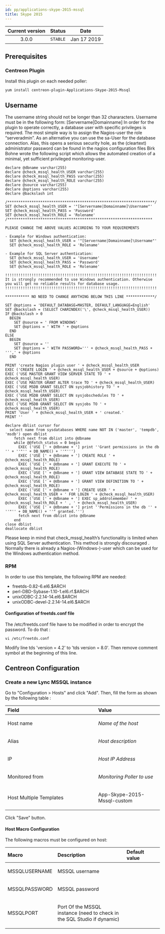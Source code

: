 ```yaml
---
id: pp/applications-skype-2015-mssql
title: Skype 2015
---
```


| Current version | Status | Date |
| :-: | :-: | :-: |
| 3.0.0 | `STABLE` | Jan 17 2019 |

## Prerequisites
### Centreon Plugin
Install this plugin on each needed poller:

    yum install centreon-plugin-Applications-Skype-2015-Mssql

## Username
The username string should not be longer than 32 chararacters. Username
must be in the following form: [Servername|Domainname]
In order for the plugin to operate correctly, a database user with specific privileges is required.
The most simple way is to assign the Nagios-user the role “serveradmin”. As an alternative you can use the sa-User for the database connection. Alas, this opens a serious security hole, as the (cleartext) administrator password can be found in the nagios configuration files
Birk Bohne wrote the following script which allows the automated creation of a minimal, yet sufficient privileged monitoring-user.

    declare @dbname varchar(255)
    declare @check_mssql_health_USER varchar(255)
    declare @check_mssql_health_PASS varchar(255)
    declare @check_mssql_health_ROLE varchar(255)
    declare @source varchar(255)
    declare @options varchar(255)
    declare @backslash int
    
    /*******************************************************************/
    SET @check_mssql_health_USER = '"[Servername|Domainname]\Username"'
    SET @check_mssql_health_PASS = 'Password'
    SET @check_mssql_health_ROLE = 'Rolename'
    /******************************************************************
    
    PLEASE CHANGE THE ABOVE VALUES ACCORDING TO YOUR REQUIREMENTS
    
    - Example for Windows authentication:
      SET @check_mssql_health_USER = '"[Servername|Domainname]\Username"'
      SET @check_mssql_health_ROLE = 'Rolename'
    
    - Example for SQL Server authentication:
      SET @check_mssql_health_USER = 'Username'
      SET @check_mssql_health_PASS = 'Password'
      SET @check_mssql_health_ROLE = 'Rolename'
    
    !!!!!!!!!!!!!!!!!!!!!!!!!!!!!!!!!!!!!!!!!!!!!!!!!!!!!!!!!!!!!!!!!!!!!
    It is strongly recommended to use Windows authentication. Otherwise
    you will get no reliable results for database usage.
    !!!!!!!!!!!!!!!!!!!!!!!!!!!!!!!!!!!!!!!!!!!!!!!!!!!!!!!!!!!!!!!!!!!!!
    
    *********** NO NEED TO CHANGE ANYTHING BELOW THIS LINE *************/
    
    SET @options = 'DEFAULT_DATABASE=MASTER, DEFAULT_LANGUAGE=English'
    SET @backslash = (SELECT CHARINDEX('\', @check_mssql_health_USER))
    IF @backslash > 0
      BEGIN
        SET @source = ' FROM WINDOWS'
        SET @options = ' WITH ' + @options
      END
    ELSE
      BEGIN
        SET @source = ''
        SET @options = ' WITH PASSWORD=''' + @check_mssql_health_PASS + ''',' + @options
      END
    
    PRINT 'create Nagios plugin user ' + @check_mssql_health_USER
    EXEC ('CREATE LOGIN ' + @check_mssql_health_USER + @source + @options)
    EXEC ('USE MASTER GRANT VIEW SERVER STATE TO ' + @check_mssql_health_USER)
    EXEC ('USE MASTER GRANT ALTER trace TO ' + @check_mssql_health_USER)
    EXEC ('USE MSDB GRANT SELECT ON sysjobhistory TO ' + @check_mssql_health_USER)
    EXEC ('USE MSDB GRANT SELECT ON sysjobschedules TO ' + @check_mssql_health_USER)
    EXEC ('USE MSDB GRANT SELECT ON sysjobs TO ' + @check_mssql_health_USER)
    PRINT 'User ' + @check_mssql_health_USER + ' created.'
    PRINT ''
    
    declare dblist cursor for
      select name from sysdatabases WHERE name NOT IN ('master', 'tempdb', 'msdb') open dblist
        fetch next from dblist into @dbname
        while @@fetch_status = 0 begin
          EXEC ('USE [' + @dbname + '] print ''Grant permissions in the db '' + ''"'' + DB_NAME() + ''"''')
          EXEC ('USE [' + @dbname + '] CREATE ROLE ' + @check_mssql_health_ROLE)
          EXEC ('USE [' + @dbname + '] GRANT EXECUTE TO ' + @check_mssql_health_ROLE)
          EXEC ('USE [' + @dbname + '] GRANT VIEW DATABASE STATE TO ' + @check_mssql_health_ROLE)
          EXEC ('USE [' + @dbname + '] GRANT VIEW DEFINITION TO ' + @check_mssql_health_ROLE)
          EXEC ('USE [' + @dbname + '] CREATE USER ' + @check_mssql_health_USER + ' FOR LOGIN ' + @check_mssql_health_USER)
          EXEC ('USE [' + @dbname + '] EXEC sp_addrolemember ' + @check_mssql_health_ROLE + ' , ' + @check_mssql_health_USER)
          EXEC ('USE [' + @dbname + '] print ''Permissions in the db '' + ''"'' + DB_NAME() + ''" granted.''')
          fetch next from dblist into @dbname
        end
    close dblist
    deallocate dblist

Please keep in mind that check_mssql_health’s functionality is limited when using SQL Server authentication. This method is strongly discouraged . Normally there is already a Nagios-(Windows-)-user which can be used for the Windows authentication method.

### RPM
In order to use this template, the following RPM are needed:
* freetds-0.82-6.el6.$ARCH
* perl-DBD-Sybase-1.10-1.el6.rf.$ARCH
* unixODBC-2.2.14-14.el6.$ARCH
* unixODBC-devel-2.2.14-14.el6.$ARCH

#### Configuration of freetds.conf file
The /etc/freetds.conf file have to be modified in order to encrypt the
password. To do that :

    vi /etc/freetds.conf
Modify line tds 'version = 4.2' to 'tds version = 8.0'.
Then remove comment symbol at the beginning of this line.

## Centreon Configuration
### Create a new Lync MSSQL instance
Go to "Configuration &gt; Hosts" and click "Add". Then, fill the form as
shown by the following table :

<table>
<colgroup>
<col width="58%" />
<col width="41%" />
</colgroup>
<thead>
<tr class="header">
<th align="left">Field</th>
<th align="left">Value</th>
</tr>
</thead>
<tbody>
<tr class="odd">
<td align="left"><p>Host name</p></td>
<td align="left"><p><em>Name of the host</em></p></td>
</tr>
<tr class="even">
<td align="left"><p>Alias</p></td>
<td align="left"><p><em>Host description</em></p></td>
</tr>
<tr class="odd">
<td align="left"><p>IP</p></td>
<td align="left"><p><em>Host IP Address</em></p></td>
</tr>
<tr class="even">
<td align="left"><p>Monitored from</p></td>
<td align="left"><p><em>Monitoring Poller to use</em></p></td>
</tr>
<tr class="odd">
<td align="left"><p>Host Multiple Templates</p></td>
<td align="left"><p>App-Skype-2015-Mssql-custom</p></td>
</tr>
</tbody>
</table>

Click "Save" button.

#### Host Macro Configuration
The following macros must be configured on host:

<table>
<colgroup>
<col width="25%" />
<col width="50%" />
<col width="25%" />
</colgroup>
<thead>
<tr class="header">
<th align="left">Macro</th>
<th align="left">Description</th>
<th align="left">Default value</th>
</tr>
</thead>
<tbody>
<tr class="odd">
<td align="left"><p>MSSQLUSERNAME</p></td>
<td align="left"><p>MSSQL username</p></td>
<td align="left"><p></p></td>
</tr>
<tr class="even">
<td align="left"><p>MSSQLPASSWORD</p></td>
<td align="left"><p>MSSQL password</p></td>
<td align="left"><p></p></td>
</tr>
<tr class="odd">
<td align="left"><p>MSSQLPORT</p></td>
<td align="left"><p>Port Of the MSSQL instance (need to check in the SQL Studio if dynamic)</p></td>
<td align="left"><p></p></td>
</tr>
</tbody>
</table>

